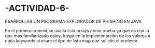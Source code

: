 # -ACTIVIDAD-6-

ESARROLLAR UN PROGRAMA EXPLORADOR DE PHISHING EN JAVA

En el primero commit se usa la lista arrays como pueba ya que es con la que mas familiarizado estoy, luego en la implementacion de los valores a cada keywords si usare el tipo de lista map que solicito el profesor.


